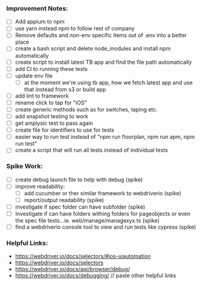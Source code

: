 ### Improvement Notes:

- [ ] Add appium to npm
- [ ] use yarn instead npm to follow rest of company
- [ ] Remove defaults and non-env specific items out of .env into a better place
- [ ] create a bash script and delete node_modules and install npm automatically
- [ ] create script to install latest TB app and find the file path automatically
- [ ] add CI to running these tests
- [ ] update env file
  - [ ] at the moment we're using tb app, how we fetch latest app and use that instead from s3 or build app
- [ ] add lint to framework
- [ ] rename click to tap for "iOS"
- [ ] create generic methods such as for switches, taping etc.
- [ ] add snapshot testing to work
- [ ] get amplysic test to pass again
- [ ] create file for identifiers to use for tests
- [ ] easier way to run test instead of "npm run floorplan, npm run apm, npm run test"
- [ ] create a script that will run all tests instead of individual tests

### Spike Work:

- [ ] create debug launch file to help with debug (spike)
- [ ] improve readability:
  - [ ] add cucumber or ther similar framework to webdriverio (spike)
  - [ ] report/output readability (spike)
- [ ] investigate if spec folder can have subfolder (spike)
- [ ] Investigate if can have folders withing folders for pageobjects or even the spec file tests...ie. web/manage/managexyx.ts (spike)
- [ ] find a webdriverio console tool to view and run tests like cypress (spike)

### Helpful Links:

- https://webdriver.io/docs/selectors/#ios-uiautomation
- https://webdriver.io/docs/selectors
- https://webdriver.io/docs/api/browser/debug/
- https://webdriver.io/docs/debugging/
  // paste other helpful links
